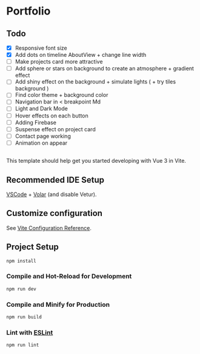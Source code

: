 # Portfolio

## Todo
- [x] Responsive font size
- [x] Add dots on timeline AboutView + change line width
- [ ] Make projects card more attractive
- [ ] Add sphere or stars on background to create an atmosphere + gradient effect
- [ ] Add shiny effect on the background + simulate lights ( + try tiles background )
- [ ] Find color theme + background color
- [ ] Navigation bar in < breakpoint Md
- [ ] Light and Dark Mode
- [ ] Hover effects on each button
- [ ] Adding Firebase
- [ ] Suspense effect on project card
- [ ] Contact page working
- [ ] Animation on appear

##
This template should help get you started developing with Vue 3 in Vite.

## Recommended IDE Setup

[VSCode](https://code.visualstudio.com/) + [Volar](https://marketplace.visualstudio.com/items?itemName=Vue.volar) (and disable Vetur).

## Customize configuration

See [Vite Configuration Reference](https://vitejs.dev/config/).

## Project Setup

```sh
npm install
```

### Compile and Hot-Reload for Development

```sh
npm run dev
```

### Compile and Minify for Production

```sh
npm run build
```

### Lint with [ESLint](https://eslint.org/)

```sh
npm run lint
```
